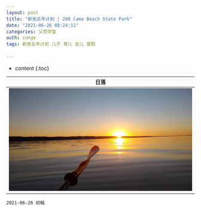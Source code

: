 ```yaml
---
layout: post
title: "新爸五年计划 | 208 Cama Beach State Park"
date: "2021-06-26 08:24:11"
categories: 父范学堂
auth: conge
tags: 新爸五年计划 儿子 育儿 女儿 度假

---
```

* content
{:toc}



|日落|
|----|
| ![candies](/assets/images/父范学堂/20210625_sunset.jpg)|




```
2021-06-26 初稿
```
